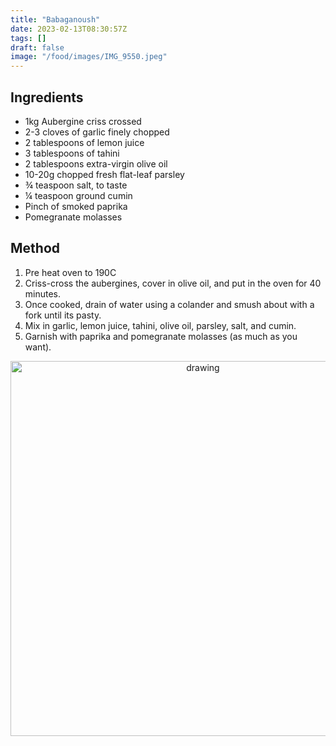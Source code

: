 ```yaml
---
title: "Babaganoush"
date: 2023-02-13T08:30:57Z
tags: []
draft: false
image: "/food/images/IMG_9550.jpeg"
---
```



## Ingredients 

* 1kg Aubergine criss crossed
* 2-3 cloves of garlic finely chopped
* 2 tablespoons of lemon juice
* 3 tablespoons of tahini
* 2 tablespoons extra-virgin olive oil
* 10-20g chopped fresh flat-leaf parsley
* ¾ teaspoon salt, to taste
* ¼ teaspoon ground cumin
* Pinch of smoked paprika
* Pomegranate molasses 


## Method

1. Pre heat oven to 190C 
2. Criss-cross the aubergines, cover in olive oil, and put in the oven for 40 minutes.
3. Once cooked, drain of water using a colander and smush about with a fork until its pasty.
4. Mix in garlic, lemon juice, tahini, olive oil, parsley, salt, and cumin. 
5. Garnish with paprika and pomegranate molasses (as much as you want).

<p align="center"> 
<img src="/food/images/IMG_9950.jpeg" alt="drawing" width="600"/>
</p>
<br>
